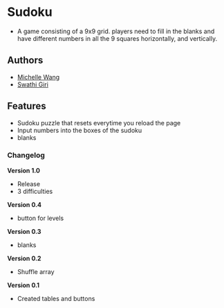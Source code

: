 # Sudoku

- A game consisting of a 9x9 grid. players need to fill in the blanks and have different numbers in all the 9 squares horizontally, and vertically.

## Authors

- [Michelle Wang](https://mwanggg.github.io)
- [Swathi Giri](https://cupcakelover123239.github.io)


## Features

- Sudoku puzzle that resets everytime you reload the page
- Input numbers into the boxes of the sudoku
- blanks


### Changelog

**Version 1.0**

- Release
- 3 difficulties

**Version 0.4**

- button for levels

**Version 0.3**

- blanks

**Version 0.2**

- Shuffle array

**Version 0.1**

- Created tables and buttons
